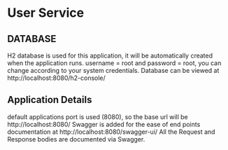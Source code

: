 # User Service
## DATABASE
H2 database is used for this application, it will be automatically created when the application runs. username = root and password = root, you can change according to your system credentials.
Database can be viewed at http://localhost:8080/h2-console/
## Application Details
default applications port is used (8080), so the base url will be http://localhost:8080/
Swagger is added for the ease of end points documentation at http://localhost:8080/swagger-ui/
All the Request and Response bodies are documented via Swagger.